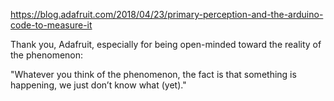 https://blog.adafruit.com/2018/04/23/primary-perception-and-the-arduino-code-to-measure-it

Thank you, Adafruit, especially for being open-minded toward the reality of the phenomenon:

"Whatever you think of the phenomenon, the fact is that something is happening, we just don’t know what (yet)."
